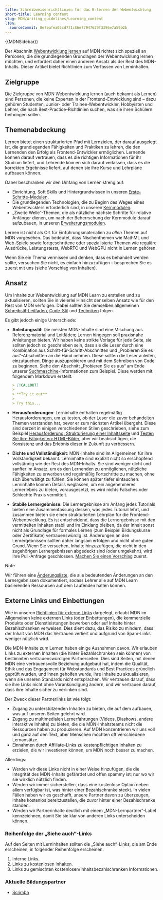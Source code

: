 ```yaml
---
title: Schreibweisenrichtlinien für das Erlernen der Webentwicklung
short-title: Learning content
slug: MDN/Writing_guidelines/Learning_content
l10n:
  sourceCommit: 0e7eafea05cd771c86e77947639f3396e7a59b2b
---
```


{{MDNSidebar}}

Der Abschnitt [Webentwicklung lernen](/de/docs/Learn_web_development) auf MDN richtet sich speziell an Personen, die die grundlegenden Grundlagen der Webentwicklung lernen möchten, und erfordert daher einen anderen Ansatz als der Rest des MDN-Inhalts. Dieser Artikel bietet Richtlinien zum Verfassen von Lerninhalten.

## Zielgruppe

Die Zielgruppe von MDN Webentwicklung lernen (auch bekannt als Lernen) sind Personen, die keine Experten in der Frontend-Entwicklung sind – dazu gehören Studenten, Junior- oder Trainee-Webentwickler, Hobbyisten und Lehrer, die nach Best-Practice-Richtlinien suchen, was sie ihren Schülern beibringen sollen.

## Themenabdeckung

Lernen bietet einen strukturierten Pfad mit Lernzielen, der darauf ausgelegt ist, die grundlegenden Fähigkeiten und Praktiken zu lehren, die den Lernenden den Erfolg als Frontend-Entwickler ermöglichen. Lernende können darauf vertrauen, dass es die richtigen Informationen für ihr Studium liefert, und Lehrende können sich darauf verlassen, dass es die korrekten Ergebnisse liefert, auf denen sie ihre Kurse und Lehrpläne aufbauen können.

Daher beschränken wir den Umfang von Lernen streng auf:

- Einrichtung, Soft Skills und Hintergrundwissen in unseren [Erste-Schritte-Modulen](/de/docs/Learn_web_development/Getting_started).
- Die grundlegenden Technologien, die zu Beginn des Weges eines Webentwicklers erforderlich sind, in unseren [Kernmodulen](/de/docs/Learn_web_development/Core).
- „Zweite Welle“-Themen, die als nützliche nächste Schritte für relative Anfänger dienen, um nach der Beherrschung der Kernmodule darauf aufzubauen, in unseren [Erweiterungsmodulen](/de/docs/Learn_web_development/Extensions).

Lernen ist nicht als Ort für Einführungsmaterialien zu _allen_ Themen auf MDN vorgesehen. Das bedeutet, dass Nischenthemen wie MathML und Web-Spiele sowie fortgeschrittene oder spezialisierte Themen wie reguläre Ausdrücke, Leistungstests, WebRTC und WebGPU nicht in Lernen gehören.

Wenn Sie ein Thema vermissen und denken, dass es behandelt werden sollte, versuchen Sie nicht, es einfach hinzuzufügen – besprechen Sie es zuerst mit uns (siehe [Vorschlag von Inhalten](/de/docs/MDN/Writing_guidelines/What_we_write#suggesting_content)).

## Ansatz

Um Inhalte zur Webentwicklung auf MDN Learn zu erstellen und zu aktualisieren, sollten Sie in vielerlei Hinsicht denselben Ansatz wie für den Rest von MDN verfolgen. Dabei sollten Sie demselben allgemeinen [Schreibstil-Leitfaden](/de/docs/MDN/Writing_guidelines/Writing_style_guide), [Code-Stil](/de/docs/MDN/Writing_guidelines/Code_style_guide) und [Techniken](/de/docs/MDN/Writing_guidelines/Howto) folgen.

Es gibt jedoch einige Unterschiede:

- **Anleitungsstil**: Die meisten MDN-Inhalte sind eine Mischung aus Referenzmaterial und Leitfäden; Lernen hingegen soll praxisnahe Anleitungen bieten. Wir haben keine strikte Vorlage für jede Seite, sie sollten jedoch so geschrieben sein, dass sie die Leser durch eine Kombination aus Schritt-für-Schritt-Abschnitten und „Probieren Sie es aus“-Abschnitten an die Hand nehmen. Diese sollten die Leser anleiten, einzutauchen, Dinge auszuprobieren und mit dem Schreiben von Code zu beginnen. Siehe den Abschnitt „Probieren Sie es aus“ am Ende unserer [Suchmaschine](/de/docs/Learn_web_development/Getting_started/Environment_setup/Browsing_the_web#search_engine)-Informationen zum Beispiel. Diese werden mit folgendem Markdown erstellt:

  ```markdown
  > [!CALLOUT]
  >
  > **Try it out**
  >
  > Try this...
  ```

- **Herausforderungen**: Lerninhalte enthalten regelmäßig Herausforderungen, um zu testen, ob der Leser die zuvor behandelten Themen verstanden hat, bevor er zum nächsten Artikel übergeht. Diese sind derzeit in einigen verschiedenen Stilen geschrieben, siehe zum Beispiel [Herausforderung: Strukturierung einer Inhaltsseite](/de/docs/Learn_web_development/Core/Structuring_content/Structuring_a_page_of_content) und [Testen Sie Ihre Fähigkeiten: HTML-Bilder](/de/docs/Learn_web_development/Core/Structuring_content/HTML_images/Test_your_skills:_HTML_images), aber wir beabsichtigen, die Konsistenz und das Erlebnis dieser in Zukunft zu verbessern.
- **Dichte und Vollständigkeit**: MDN-Inhalte sind im Allgemeinen für ihre Vollständigkeit bekannt. Lerninhalte sind explizit nicht so erschöpfend vollständig wie der Rest des MDN-Inhalts. Sie sind weniger dicht und sanfter im Ansatz, um es den Lernenden zu ermöglichen, nützliche Fähigkeiten zu erwerben und regelmäßig Fortschritte zu machen, ohne sich überwältigt zu fühlen. Sie können später tiefer eintauchen. Lerninhalte können Details weglassen, um ein angenehmeres Lernerlebnis zu bieten, vorausgesetzt, es wird nichts Falsches oder Schlechte Praxis vermittelt.
- **Stabile Lernergebnisse**: Die Lernergebnisse am Anfang jedes Tutorials bieten eine Zusammenfassung dessen, was jedes Tutorial lehrt, und zusammen bieten sie einen strukturierten Lehrplan für die Frontend-Webentwicklung. Es ist entscheidend, dass die Lernergebnisse mit den vermittelten Inhalten stabil und im Einklang bleiben, da der Inhalt sonst nicht als Grundlage für formales Lernen (zum Beispiel Bildungskurse oder Zertifikate) vertrauenswürdig ist. Änderungen an den Lernergebnissen sollten daher langsam erfolgen und nicht ohne guten Grund. Wenn Sie versuchen, Inhalte hinzuzufügen, die nicht in den zugehörigen Lernergebnissen abgedeckt sind (oder umgekehrt), wird Ihre Pull-Anfrage geschlossen. [Machen Sie einen Vorschlag](/de/docs/MDN/Writing_guidelines/What_we_write#suggesting_content) zuerst.

> [!NOTE]
> Wir führen eine [Änderungsliste](/de/docs/Learn_web_development/Changelog), die alle bedeutenden Änderungen an den Lernergebnissen dokumentiert, sodass Lehrer alle auf MDN Learn basierenden Ressourcen auf dem Laufenden halten können.

## Externe Links und Einbettungen

Wie in unseren [Richtlinien für externe Links](/de/docs/MDN/Writing_guidelines/Writing_style_guide#external_links) dargelegt, erlaubt MDN im Allgemeinen keine externen Links (oder Einbettungen), die kommerzielle Produkte oder Dienstleistungen bewerben oder auf Inhalte hinter Bezahlschranken verweisen. Dies dient dazu, das Risiko zu mindern, dass der Inhalt von MDN das Vertrauen verliert und aufgrund von Spam-Links weniger nützlich wird.

Die MDN-Inhalte zum Lernen haben einige Ausnahmen davon. Wir erlauben Links zu externen Inhalten (die hinter Bezahlschranken sein können) von bestimmten vertrauenswürdigen Partnerseiten. Dies sind Seiten, mit denen MDN eine vertrauensvolle Beziehung aufgebaut hat, indem die Qualität, Ethik und das Engagement für Webstandards und Best Practices gründlich geprüft wurden, und ihnen geholfen wurde, ihre Inhalte zu aktualisieren, wenn sie unseren Standards nicht entsprachen. Wir vertrauen darauf, dass sie ihre Links nicht ohne Vorankündigung ändern, und wir vertrauen darauf, dass ihre Inhalte sicher zu verlinken sind.

Der Zweck dieser Partnerlinks ist wie folgt:

- Zugang zu unterstützenden Inhalten zu bieten, die auf dem aufbauen, was auf unseren Seiten gelehrt wird.
- Zugang zu multimedialen Lernerfahrungen (Videos, Diashows, andere interaktive Inhalte) zu bieten, die die MDN-Inhaltsteams nicht die Ressourcen haben zu produzieren. Auf MDN konzentrieren wir uns voll und ganz auf den Text, aber Menschen möchten oft verschiedene Lernansätze.
- Einnahmen durch Affiliate-Links zu kostenpflichtigen Inhalten zu erzielen, die wir investieren können, um MDN noch besser zu machen.

Allerdings:

- Werden wir diese Links nicht in einer Weise hinzufügen, die die Integrität des MDN-Inhalts gefährdet und offen spammy ist; nur wo wir sie wirklich nützlich finden.
- Werden wir immer sicherstellen, dass eine kostenlose Option neben allem verfügbar ist, was hinter einer Bezahlschranke steckt. In vielen Fällen haben wir es geschafft, unsere Partner davon zu überzeugen, Inhalte kostenlos bereitzustellen, die zuvor hinter einer Bezahlschranke standen.
- Werden wir Partnerinhalte deutlich mit einem „MDN-Lernpartner“-Label kennzeichnen, damit Sie sie klar von anderen Links unterscheiden können.

### Reihenfolge der „Siehe auch“-Links

Auf den Seiten mit Lerninhalten sollten die „Siehe auch“-Links, die am Ende erscheinen, in folgender Reihenfolge erscheinen:

1. Interne Links.
2. Links zu kostenlosen Inhalten.
3. Links zu gemischten kostenlosen/inhaltsbezahlschranken Informationen.

### Aktuelle Bildungspartner

- [Scrimba](https://scrimba.com/home)

